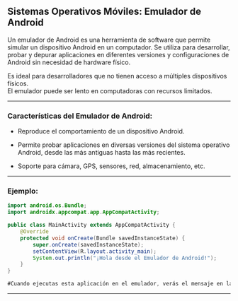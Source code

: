 ## Sistemas Operativos Móviles: Emulador de Android

Un emulador de Android es una herramienta de software que permite simular un dispositivo Android en un computador. Se utiliza para desarrollar, probar y depurar aplicaciones en diferentes versiones y configuraciones de Android sin necesidad de hardware físico.

Es ideal para desarrolladores que no tienen acceso a múltiples dispositivos físicos.  
El emulador puede ser lento en computadoras con recursos limitados.

---

### **Características del Emulador de Android**:

   - Reproduce el comportamiento de un dispositivo Android.

   - Permite probar aplicaciones en diversas versiones del sistema operativo Android, desde las más antiguas hasta las más recientes.

   - Soporte para cámara, GPS, sensores, red, almacenamiento, etc.

-----

### **Ejemplo**:

```java
import android.os.Bundle;
import androidx.appcompat.app.AppCompatActivity;

public class MainActivity extends AppCompatActivity {
    @Override
    protected void onCreate(Bundle savedInstanceState) {
        super.onCreate(savedInstanceState);
        setContentView(R.layout.activity_main);
        System.out.println("¡Hola desde el Emulador de Android!");
    }
}

#Cuando ejecutas esta aplicación en el emulador, verás el mensaje en la consola.
```

-----
